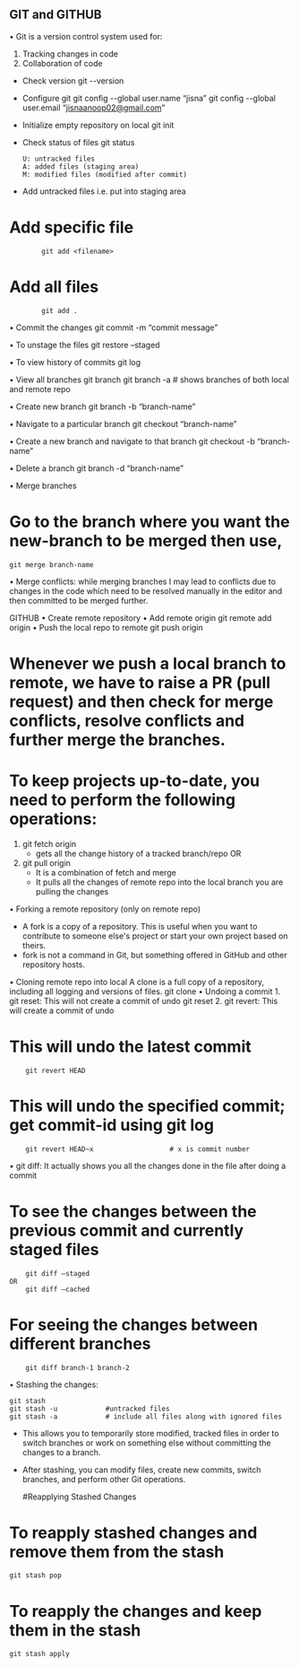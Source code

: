 ## GIT and GITHUB

•	Git is a version control system used for:
1.	Tracking changes in code
2.	Collaboration of code

*	Check version 
    git --version

*	Configure git
    git config --global user.name “jisna”
    git config --global user.email “jisnaanoop02@gmail.com”


*	Initialize empty repository on local
    git init


*	Check status of files
    git status

        U: untracked files
        A: added files (staging area)
        M: modified files (modified after commit)

*	Add untracked files i.e. put into staging area
# Add specific file
            git add <filename>
# Add all files
            git add .

•	Commit the changes 
    git commit -m “commit message”

•	To unstage the files
    git restore –staged <filename>

•	To view history of commits 
    git log

•	View all branches
    git branch
    git branch -a               # shows branches of both local and remote repo

•	Create new branch
    git branch -b “branch-name”

•	Navigate to a particular branch
    git checkout “branch-name”

•	Create a new branch and navigate to that branch
    git checkout -b “branch-name”

•	Delete a branch
    git branch -d “branch-name”

•	Merge branches
# Go to the branch where you want the new-branch to be merged then use,
    git merge branch-name

• Merge conflicts: while merging branches I may lead to conflicts due to changes in   the code which need to be resolved manually in the editor and then committed to be merged further.

 
GITHUB
• Create remote repository
• Add remote origin 
    git remote add origin <github-repo-url>
• Push the local repo to remote
    git push origin <branch-name>

# Whenever we push a local branch to remote, we have to raise a PR (pull request) and then check for merge conflicts, resolve conflicts and further merge the branches.



# To keep projects up-to-date, you need to perform the following operations:
1.	git fetch origin 
       - gets all the change history of a tracked branch/repo
			OR
2.	git pull origin
       - It is a combination of fetch and merge
       - It pulls all the changes of remote repo into the local branch you are     pulling the changes


• Forking a remote repository (only on remote repo)
- A fork is a copy of a repository. This is useful when you want to contribute to someone else's project or start your own project based on theirs.
- fork is not a command in Git, but something offered in GitHub and other repository hosts.

• Cloning remote repo into local
A clone is a full copy of a repository, including all logging and versions of files.
git clone <remote-repo-URL>
• Undoing a commit
    1.	git reset: This will not create a commit of undo
git reset <commit-id>
    2.	git revert: This will create a commit of undo
# This will undo the latest commit
        git revert HEAD   

# This will undo the specified commit; get commit-id using git log
        git revert HEAD~x                	# x is commit number

 
• git diff: It actually shows you all the changes done in the file after doing a commit 
# To see the changes between the previous commit and currently staged files
        git diff –staged 
    OR
        git diff –cached
# For seeing the changes between different branches 
        git diff branch-1 branch-2

•	Stashing the changes: 

    git stash
    git stash -u          	#untracked files
    git stash -a		    # include all files along with ignored files

- This allows you to temporarily store modified, tracked files in order to switch branches or work on something else without committing the changes to a branch.
- After stashing, you can modify files, create new commits, switch branches, and perform other Git operations.

    #Reapplying Stashed Changes

# To reapply stashed changes and remove them from the stash
    git stash pop
		
# To reapply the changes and keep them in the stash
	git stash apply

 





